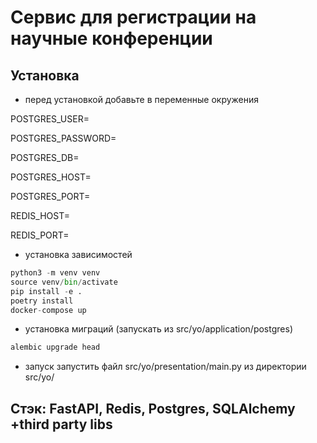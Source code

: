 # Сервис для регистрации на научные конференции
## Установка
- перед установкой добавьте в переменные окружения
  
POSTGRES_USER=

POSTGRES_PASSWORD=

POSTGRES_DB=

POSTGRES_HOST=

POSTGRES_PORT=

REDIS_HOST=

REDIS_PORT=

- установка зависимостей
```python
python3 -m venv venv
source venv/bin/activate
pip install -e .
poetry install
docker-compose up
```
- установка миграций (запускать из src/yo/application/postgres)
```python
alembic upgrade head
```
- запуск
запустить файл src/yo/presentation/main.py из директории src/yo/

## Стэк: FastAPI, Redis, Postgres, SQLAlchemy +third party libs

